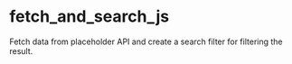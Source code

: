 # fetch_and_search_js
Fetch data from placeholder API and create a search filter for filtering the result.
